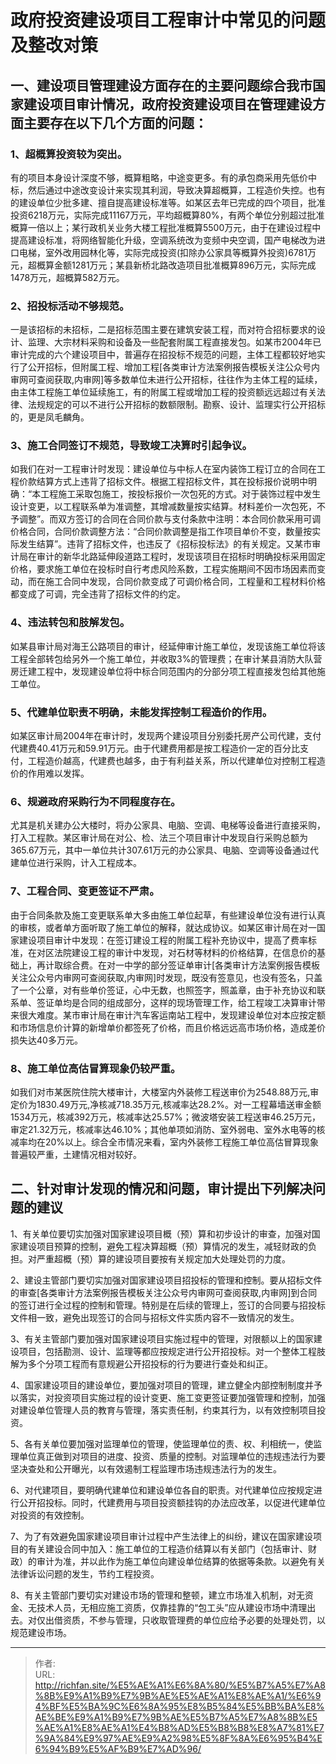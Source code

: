 # 政府投资建设项目工程审计中常见的问题及整改对策


## 一、建设项目管理建设方面存在的主要问题综合我市国家建设项目审计情况，政府投资建设项目在管理建设方面主要存在以下几个方面的问题：

### 1、超概算投资较为突出。

有的项目本身设计深度不够，概算粗略，中途变更多。有的承包商采用先低价中标，然后通过中途改变设计来实现其利润，导致决算超概算，工程造价失控。也有的建设单位少批多建、擅自提高建设标准等。如某区去年已完成的四个项目，批准投资6218万元，实际完成11167万元，平均超概算80%，有两个单位分别超过批准概算一倍以上；某行政机关业务大楼工程批准概算5500万元，由于在建设过程中提高建设标准，将网络智能化升级，空调系统改为变频中央空调，国产电梯改为进口电梯，室外改用园林化等，实际完成投资(扣除办公家具等概算外投资)6781万元，超概算金额1281万元；某县新桥北路改造项目批准概算896万元，实际完成1478万元，超概算582万元。

### 2、招投标活动不够规范。

一是该招标的未招标，二是招标范围主要在建筑安装工程，而对符合招标要求的设计、监理、大宗材料采购和设备及一些配套附属工程直接发包。如某市2004年已审计完成的六个建设项目中，普遍存在招投标不规范的问题，主体工程都较好地实行了公开招标，但附属工程、增加工程[各类审计方法案例报告模板关注公众号内审网可查阅获取,内审网]等多数单位未进行公开招标，往往作为主体工程的延续，由主体工程施工单位延续施工，有的附属工程或增加工程的投资额远远超过有关法律、法规规定的可以不进行公开招标的数额限制。勘察、设计、监理实行公开招标的，更是凤毛麟角。

### 3、施工合同签订不规范，导致竣工决算时引起争议。

如我们在对一工程审计时发现：建设单位与中标人在室内装饰工程订立的合同在工程价款结算方式上违背了招标文件。根据工程招标文件，其在投标报价说明中明确：“本工程施工采取包施工，按投标报价一次包死的方式。对于装饰过程中发生设计变更，以工程联系单为准调整，其增减数量按实结算。材料差价一次包死，不予调整”。而双方签订的合同在合同价款与支付条款中注明：本合同价款采用可调价格合同，合同价款调整方法：“合同价款调整是指工作项目单价不变，数量按实际发生结算”。违背了招标文件，也违反了《招标投标法》的有关规定。又某市审计局在审计的新华北路延伸段道路工程时，发现该项目在招标时明确投标采用固定价格，要求施工单位在投标时自行考虑风险系数，工程实施期间不因市场因素而变动，而在施工合同中发现，合同价款变成了可调价格合同，工程量和工程材料价格都变成了可调，完全违背了招标文件的约定。

### 4、违法转包和肢解发包。

如某县审计局对海王公路项目的审计，经延伸审计施工单位，发现该施工单位将该工程全部转包给另外一个施工单位，并收取3%的管理费；在审计某县消防大队营房迁建工程中，发现建设单位将中标合同范围内的分部分项工程直接发包给其他施工单位。

### 5、代建单位职责不明确，未能发挥控制工程造价的作用。

如某区审计局2004年在审计时，发现两个建设项目分别委托房产公司代建，支付代建费40.41万元和59.91万元。由于代建费用都是按工程造价一定的百分比支付，工程造价越高，代建费也越多，由于有利益关系，所以代建单位对控制工程造价的作用难以发挥。

### 6、规避政府采购行为不同程度存在。

尤其是机关建办公大楼时，将办公家具、电脑、空调、电梯等设备进行直接采购，打入工程款。某区审计局在对公、检、法三个项目审计中发现自行采购总额为365.67万元，其中一单位共计307.61万元的办公家具、电脑、空调等设备通过代建单位进行采购，计入工程成本。

### 7、工程合同、变更签证不严肃。

由于合同条款及施工变更联系单大多由施工单位起草，有些建设单位没有进行认真的审核，或者单方面听取了施工单位的解释，就达成协议。如某区审计局在对一国家建设项目审计中发现：在签订建设工程的附属工程补充协议中，提高了费率标准，在对区法院建设工程的审计中发现，对石材等材料的价格结算，在信息价的基础上，再计取综合费。在对一中学的部分签证单审计[各类审计方法案例报告模板关注公众号内审网可查阅获取,内审网]时发现，既没有签意见，也没有签名，只盖了一个公章，对有些单价签证，心中无数，也照签字，照盖章，由于补充协议和联系单、签证单均是合同的组成部分，这样的现场管理工作，给工程竣工决算审计带来很大难度。某市审计局在审计汽车客运南站工程中，发现建设单位对本应按定额和市场信息价计算的新增单价都签死了价格，而且价格远远高市场价格，造成差价损失达40多万元。

### 8、施工单位高估冒算现象仍较严重。

如我们对市某医院住院大楼审计，大楼室内外装修工程送审价为2548.88万元,审定价为1830.49万元,净核减718.35万元,核减率达28.2%。对一工程幕墙送审金额1534万元，核减392万元，核减率达25.57%；微波塔安装工程送审46.25万元，审定21.32万元，核减率达46.10%；其他单项如消防、室外弱电、室外水电等的核减率均在20%以上。综合全市情况来看，室内外装修工程施工单位高估冒算现象普遍较严重，土建情况相对较好。

## 二、针对审计发现的情况和问题，审计提出下列解决问题的建议

1、有关单位要切实加强对国家建设项目概（预）算和初步设计的审查，加强对国家建设项目预算的控制，避免工程决算超概（预）算情况的发生，减轻财政的负担。对严重超概（预）算的建设项目要按有关规定加大处理处罚的力度。

2、建设主管部门要切实加强对国家建设项目招投标的管理和控制。要从招标文件的审查[各类审计方法案例报告模板关注公众号内审网可查阅获取,内审网]到合同的签订进行全过程的控制和管理。特别是在后续的管理上，签订的合同要与招投标文件相一致，避免出现签订的合同与招标文件实质内容不一致情况的发生。

3、有关主管部门要加强对国家建设项目实施过程中的管理，对限额以上的国家建设项目，包括勘测、设计、监理等都应按规定进行公开招投标。对一个整体工程肢解为多个分项工程而有意规避公开招投标的行为要进行查处和纠正。

4、国家建设项目的建设单位，要加强对项目的管理，建立健全内部控制制度并予以落实，对投资项目实施过程的设计变更、施工变更签证要加强管理和控制，加强对建设单位管理人员的教育与管理，落实责任制，约束其行为，以有效控制项目投资。

5、各有关单位要加强对监理单位的管理，使监理单位的责、权、利相统一，使监理单位真正做到对项目的进度、投资、质量的控制。对监理单位的违规违法行为要坚决查处和公开曝光，以有效遏制工程监理市场违规违法行为的发生。

6、对代建项目，要明确代建单位和建设单位各自的职责。对代建单位应按规定进行公开招投标。同时，代建费用与项目投资额挂钩的办法应改革，以促进代建单位对投资的有效控制。

7、为了有效避免国家建设项目审计过程中产生法律上的纠纷，建议在国家建设项目的有关建设合同中加入：施工单位的工程造价结算以有关部门（包括审计、财政）的审计为准，并以此作为施工单位向建设单位结算的依据等条款。以避免有关法律诉讼问题的发生，节约工程投资。

8、有关主管部门要切实对建设市场的管理和整顿，建立市场准入机制，对无资金、无技术人员，无相应施工资质，仅靠挂靠的“包工头”应从建设市场中清理出去。对仅出借资质，不参与管理，只收取管理费的单位应给予必要的处理处罚，以规范建设市场。

---

> 作者:   
> URL: http://richfan.site/%E5%AE%A1%E6%8A%80/%E5%B7%A5%E7%A8%8B%E9%A1%B9%E7%9B%AE%E5%AE%A1%E8%AE%A1/%E6%94%BF%E5%BA%9C%E6%8A%95%E8%B5%84%E5%BB%BA%E8%AE%BE%E9%A1%B9%E7%9B%AE%E5%B7%A5%E7%A8%8B%E5%AE%A1%E8%AE%A1%E4%B8%AD%E5%B8%B8%E8%A7%81%E7%9A%84%E9%97%AE%E9%A2%98%E5%8F%8A%E6%95%B4%E6%94%B9%E5%AF%B9%E7%AD%96/  

